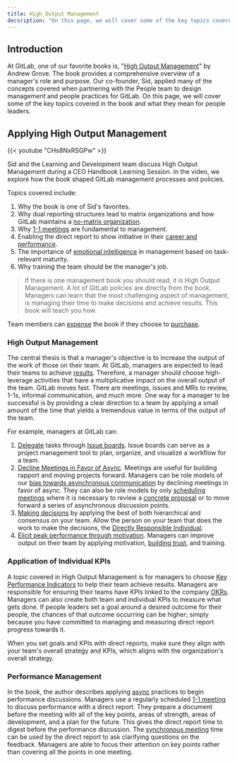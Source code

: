 ```yaml
---
title: High Output Management
decsription: "On this page, we will cover some of the key topics covered in the book High Output Management and what they mean for people leaders."
---
```


## Introduction

At GitLab, one of our favorite books is, "[High Output Management](/handbook/leadership/book-clubs/#high-output-management)" by Andrew Grove. The book provides a comprehensive overview of a manager's role and purpose. Our co-founder, Sid, applied many of the concepts covered when partnering with the People team to design management and people practices for GitLab. On this page, we will cover some of the key topics covered in the book and what they mean for people leaders.

## Applying High Output Management

{{< youtube "CHs8NxRSGPw" >}}

Sid and the Learning and Development team discuss High Output Management during a CEO Handbook Learning Session. In the video, we explore how the book shaped GitLab management processes and policies.

Topics covered include:

1. Why the book is one of Sid's favorites.
1. Why dual reporting structures lead to matrix organizations and how GitLab maintains a [no-matrix organization](/handbook/leadership/no-matrix-organization/).
1. Why [1-1 meetings](/handbook/leadership/1-1/) are fundamental to management.
1. Enabling the direct report to show initiative in their [career and performance](/handbook/people-group/learning-and-development/career-development/).
1. The importance of [emotional intelligence](/handbook/leadership/emotional-intelligence/) in management based on task-relevant maturity.
1. Why training the team should be the manager's job.

> If there is one management book you should read, it is High Output Management. A lot of GitLab policies are directly from the book. Managers can learn that the most challenging aspect of management, is managing their time to make decisions and achieve results. This book will teach you how.

Team members can [expense](/handbook/finance/expenses/) the book if they choose to [purchase](https://www.amazon.com/High-Output-Management-Andrew-Grove/dp/0679762884/).

### High Output Management

The central thesis is that a manager's objective is to increase the output of the work of those on their team. At GitLab, managers are expected to lead their teams to achieve [results](/handbook/values/#results). Therefore, a manager should choose high-leverage activities that have a multiplicative impact on the overall output of the team. GitLab moves fast. There are meetings, issues and MRs to review, 1-1s, informal communication, and much more. One way for a manager to be successful is by providing a clear direction to a team by applying a small amount of the time that yields a tremendous value in terms of the output of the team.

For example, managers at GitLab can:

1. [Delegate](/handbook/leadership/effective-delegation/) tasks through [Issue boards](https://docs.gitlab.com/ee/user/project/issue_board.html#:~:text=The%20GitLab%20Issue%20Board%20is,Kanban%20or%20a%20Scrum%20board.&text=Issue%20boards%20help%20you%20to,your%20entire%20process%20in%20GitLab). Issue boards can serve as a project management tool to plan, organize, and visualize a workflow for a team.
1. [Decline Meetings in Favor of Async](/handbook/company/culture/all-remote/asynchronous/#how-to-decline-meetings-in-favor-of-async). Meetings are useful for building rapport and moving projects forward. Managers can be role models of our [bias towards asynchronous communication](/handbook/values/#bias-towards-asynchronous-communication) by declining meetings in favor of async. They can also be role models by only [scheduling meetings](/handbook/communication/) where it is necessary to review a [concrete proposal](/handbook/values#make-a-proposal) or to move forward a series of asynchronous discussion points.
1. [Making decisions](/handbook/leadership/making-decisions/) by applying the best of both hierarchical and consensus on your team. Allow the person on your team that does the work to make the decisions, the [Directly Responsible Individual](/handbook/people-group/directly-responsible-individuals/).
1. [Elicit peak performance through motivation](https://internal.gitlab.com/handbook/company/high-performing-teams/). Managers can improve output on their team by applying motivation, [building trust](/handbook/leadership/building-trust/), and training.

### Application of Individual KPIs

A topic covered in High Output Management is for managers to choose [Key Performance Indicators](/handbook/company/kpis/) to help their team achieve results. Managers are responsible for ensuring their teams have KPIs linked to the company [OKRs](/handbook/company/okrs). Managers can also create both team and individual KPIs to measure what gets done. If people leaders set a goal around a desired outcome for their people, the chances of that outcome occurring can be higher; simply because you have committed to managing and measuring direct report progress towards it.

When you set goals and KPIs with direct reports, make sure they align with your team's overall strategy and KPIs, which aligns with the organization's overall strategy.

### Performance Management

In the book, the author describes applying [async](/handbook/values/#bias-towards-asynchronous-communication) practices to begin performance discussions. Managers use a regularly scheduled [1-1 meeting](/handbook/leadership/1-1/) to discuss performance with a direct report. They prepare a document before the meeting with all of the key points, areas of strength, areas of development, and a plan for the future. This gives the direct report time to digest before the performance discussion. The [synchronous meeting](/handbook/communication/#video-calls) time can be used by the direct report to ask clarifying questions on the feedback. Managers are able to focus their attention on key points rather than covering all the points in one meeting.
